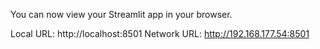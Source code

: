 You can now view your Streamlit app in your browser.

  Local URL: http://localhost:8501
  Network URL: http://192.168.177.54:8501

